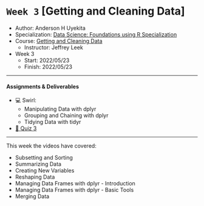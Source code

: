 # `Week 3` [Getting and Cleaning Data]

* Author: Anderson H Uyekita
* Specialization: [Data Science: Foundations using R Specialization](https://www.coursera.org/specializations/data-science-foundations-r)
* Course: [Getting and Cleaning Data](https://www.coursera.org/learn/data-cleaning)
    * Instructor: Jeffrey Leek
* Week 3
    * Start: 2022/05/23
    * Finish: 2022/05/23

***

#### Assignments & Deliverables
    
* :computer: Swirl:
    * Manipulating Data with dplyr
    * Grouping and Chaining with dplyr
    * Tidying Data with tidyr
* [:pencil: Quiz 3](./getting-and-cleaning-data_quiz-3.md)

***

This week the videos have covered:

* Subsetting and Sorting
* Summarizing Data
* Creating New Variables
* Reshaping Data
* Managing Data Frames with dplyr - Introduction
* Managing Data Frames with dplyr - Basic Tools
* Merging Data
